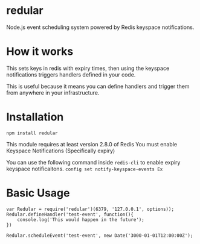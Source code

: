 # redular
Node.js event scheduling system powered by Redis keyspace notifications.

# How it works
This sets keys in redis with expiry times, then using the keyspace notifications triggers handlers defined in your code.

This is useful because it means you can define handlers and trigger them from anywhere in your infrastructure.

# Installation
`npm install redular`

This module requires at least version 2.8.0 of Redis
You must enable Keyspace Notifications (Specifically expiry)

You can use the following command inside `redis-cli` to enable expiry keyspace notificaitons.
`config set notify-keyspace-events Ex`


# Basic Usage
    var Redular = require('redular')(6379, '127.0.0.1', options));
    Redular.defineHandler('test-event', function(){
        console.log('This would happen in the future');
    })
    
    Redular.scheduleEvent('test-event', new Date('3000-01-01T12:00:00Z');
